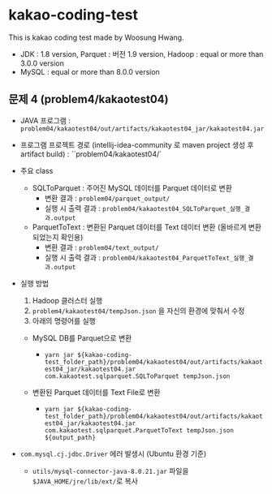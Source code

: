 # kakao-coding-test
This is kakao coding test made by Woosung Hwang.

* JDK : 1.8 version, Parquet : 버전 1.9 version, Hadoop : equal or more than 3.0.0 version 
* MySQL : equal or more than 8.0.0 version 

## 문제 4 (problem4/kakaotest04)

* JAVA 프로그램 :  `problem04/kakaotest04/out/artifacts/kakaotest04_jar/kakaotest04.jar`

* 프로그램 프로젝트 경로 (intellij-idea-community 로 maven project 생성 후 artifact build)
  : ``problem04/kakaotest04/`

* 주요 class 

  * SQLToParquet : 주어진 MySQL 데이터를 Parquet 데이터로 변환
    * 변환 결과 : `problem04/parquet_output/`
    * 실행 시 출력 결과 : `problem04/kakaotest04_SQLToParquet_실행_결과.output`
  * ParquetToText : 변환된 Parquet 데이터를 Text 데이터 변환 (올바르게 변환되었는지 확인용)
    * 변환 결과 : `problem04/text_output/`
    * 실행 시 출력 결과 : `problem04/kakaotest04_ParquetToText_실행_결과.output`

* 실행 방법

  1. Hadoop 클러스터 실행
  2. `problem4/kakaotest04/tempJson.json` 을 자신의 환경에 맞춰서 수정
  3. 아래의 명령어를 실행

  * MySQL DB를 Parquet으로 변환
    * `yarn jar ${kakao-coding-test_folder_path}/problem04/kakaotest04/out/artifacts/kakaotest04_jar/kakaotest04.jar com.kakaotest.sqlparquet.SQLToParquet tempJson.json`

  * 변환된 Parquet 데이터를 Text File로 변환
    * `yarn jar ${kakao-coding-test_folder_path}/problem04/kakaotest04/out/artifacts/kakaotest04_jar/kakaotest04.jar com.kakaotest.sqlparquet.ParquetToText tempJson.json ${output_path}`

* `com.mysql.cj.jdbc.Driver` 에러 발생시 (Ubuntu 환경 기준)

  * `utils/mysql-connector-java-8.0.21.jar` 파일을 `$JAVA_HOME/jre/lib/ext/`로 복사

  